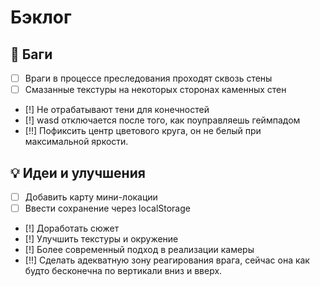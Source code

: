 # Бэклог

## 🐞 Баги
- [ ] Враги в процессе преследования проходят сквозь стены
- [ ] Смазанные текстуры на некоторых сторонах каменных стен
- [!] Не отрабатывают тени для конечностей
- [!] wasd отключается после того, как поуправляешь геймпадом
- [!!] Пофиксить центр цветового круга, он не белый при максимальной яркости.

## 💡 Идеи и улучшения
- [ ] Добавить карту мини-локации
- [ ] Ввести сохранение через localStorage
- [!] Доработать сюжет
- [!] Улучшить текстуры и окружение
- [!] Более современный подход в реализации камеры
- [!!] Сделать адекватную зону реагирования врага, сейчас она как будто бесконечна по вертикали вниз и вверх.